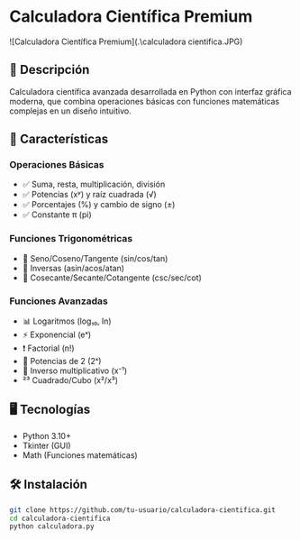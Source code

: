 # Calculadora Científica Premium

![Calculadora Científica Premium](.\calculadora cientifica.JPG)

## 📌 Descripción

Calculadora científica avanzada desarrollada en Python con interfaz gráfica moderna, que combina operaciones básicas con funciones matemáticas complejas en un diseño intuitivo.

## 🚀 Características

### Operaciones Básicas
- ✅ Suma, resta, multiplicación, división  
- ✅ Potencias (xʸ) y raíz cuadrada (√)  
- ✅ Porcentajes (%) y cambio de signo (±)  
- ✅ Constante π (pi)  

### Funciones Trigonométricas
- 🔺 Seno/Coseno/Tangente (sin/cos/tan)  
- 🔻 Inversas (asin/acos/atan)  
- 🔄 Cosecante/Secante/Cotangente (csc/sec/cot)  

### Funciones Avanzadas
- 📊 Logaritmos (log₁₀, ln)  
- ⚡ Exponencial (eˣ)  
- ❗ Factorial (n!)  
- 🔢 Potencias de 2 (2ˣ)  
- 🔄 Inverso multiplicativo (x⁻¹)  
- ²³ Cuadrado/Cubo (x²/x³)  

## 🖥️ Tecnologías
- Python 3.10+
- Tkinter (GUI)
- Math (Funciones matemáticas)

## 🛠️ Instalación
```bash
git clone https://github.com/tu-usuario/calculadora-cientifica.git
cd calculadora-cientifica
python calculadora.py
